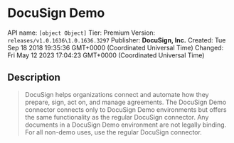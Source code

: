 # DocuSign Demo
API name: `[object Object]`
Tier: Premium
Version: `releases/v1.0.1636\1.0.1636.3297`
Publisher: **DocuSign, Inc.**
Created: Tue Sep 18 2018 19:35:36 GMT+0000 (Coordinated Universal Time)
Changed: Fri May 12 2023 17:04:23 GMT+0000 (Coordinated Universal Time)

## Description
> DocuSign helps organizations connect and automate how they prepare, sign, act on, and manage agreements. The DocuSign Demo connector connects only to DocuSign Demo environments but offers the same functionality as the regular DocuSign connector. Any documents in a DocuSign Demo environment are not legally binding. For all non-demo uses, use the regular DocuSign connector.
